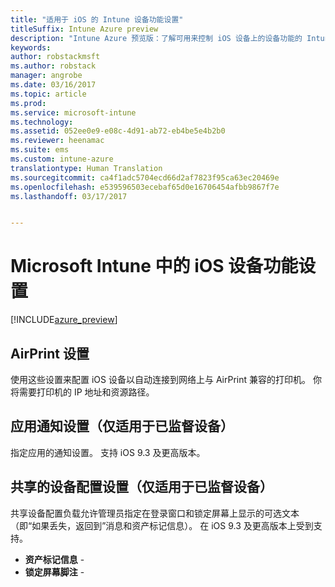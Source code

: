 ```yaml
---
title: "适用于 iOS 的 Intune 设备功能设置"
titleSuffix: Intune Azure preview
description: "Intune Azure 预览版：了解可用来控制 iOS 设备上的设备功能的 Intune 设置。"
keywords: 
author: robstackmsft
ms.author: robstack
manager: angrobe
ms.date: 03/16/2017
ms.topic: article
ms.prod: 
ms.service: microsoft-intune
ms.technology: 
ms.assetid: 052ee0e9-e08c-4d91-ab72-eb4be5e4b2b0
ms.reviewer: heenamac
ms.suite: ems
ms.custom: intune-azure
translationtype: Human Translation
ms.sourcegitcommit: ca4f1adc5704ecd66d2af7823f95ca63ec20469e
ms.openlocfilehash: e539596503ecebaf65d0e16706454afbb9867f7e
ms.lasthandoff: 03/17/2017


---
```


# <a name="ios-device-feature-settings-in-microsoft-intune"></a>Microsoft Intune 中的 iOS 设备功能设置

[!INCLUDE[azure_preview](../includes/azure_preview.md)]

## <a name="airprint-settings"></a>AirPrint 设置
使用这些设置来配置 iOS 设备以自动连接到网络上与 AirPrint 兼容的打印机。 你将需要打印机的 IP 地址和资源路径。


## <a name="app-notifications-settings-for-supervised-devices-only"></a>应用通知设置（仅适用于已监督设备）
指定应用的通知设置。 支持 iOS 9.3 及更高版本。


## <a name="shared-device-configuration-settings-for-supervised-devices-only"></a>共享的设备配置设置（仅适用于已监督设备）
共享设备配置负载允许管理员指定在登录窗口和锁定屏幕上显示的可选文本（即“如果丢失，返回到”消息和资产标记信息）。 在 iOS 9.3 及更高版本上受到支持。

- **资产标记信息** - 
- **锁定屏幕脚注** - 


